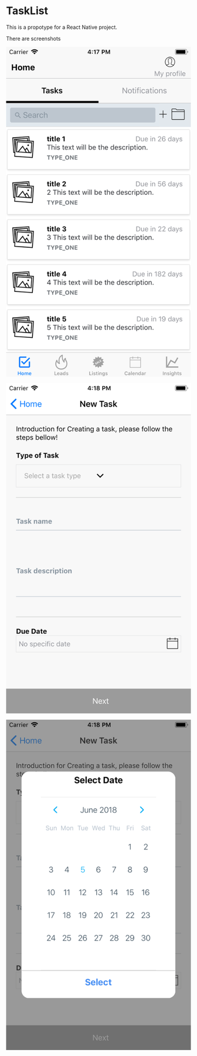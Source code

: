 # TaskList

This is a propotype for a React Native project.  

There are screenshots

![alt text](screenshots/home_page.png "Home page")

![alt text](screenshots/add_task.png "Add a task page")

![alt text](screenshots/calendar_picker.png "Calendar picker")


